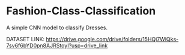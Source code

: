 # Fashion-Class-Classification
A simple CNN model to classify Dresses.

DATASET LINK: 
https://drive.google.com/drive/folders/15HQj7WlQks-7sv6f6bYD0pn8AJRStoyI?usp=drive_link
